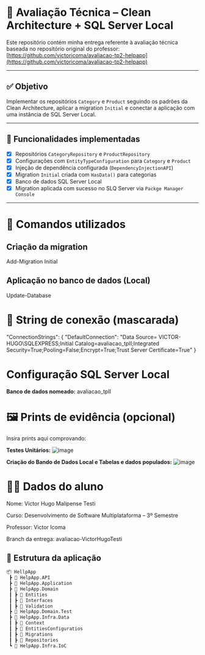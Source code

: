 # 📘 Avaliação Técnica – Clean Architecture + SQL Server Local

Este repositório contém minha entrega referente à avaliação técnica baseada no repositório original do professor:  
[https://github.com/victoricoma/avaliacao-tp2-helpapp](https://github.com/victoricoma/avaliacao-tp2-helpapp)

---

## ✅ Objetivo

Implementar os repositórios `Category` e `Product` seguindo os padrões da Clean Architecture, aplicar a migration `Initial` e conectar a aplicação com uma instância de SQL Server Local.

---

## 🚀 Funcionalidades implementadas

- [x] Repositórios `CategoryRepository` e `ProductRepository`
- [x] Configurações com `EntityTypeConfiguration` para `Category` e `Product`
- [x] Injeção de dependência configurada (`DependencyInjectionAPI`)
- [x] Migration `Initial` criada com `HasData()` para categorias
- [x] Banco de dados SQL Server Local
- [x] Migration aplicada com sucesso no SLQ Server via `Packge Manager Console`

---
# 🔧 Comandos utilizados
## Criação da migration
Add-Migration Initial

## Aplicação no banco de dados (Local)
Update-Database


# 🔗 String de conexão (mascarada)

"ConnectionStrings": {
  "DefaultConnection": "Data Source= VICTOR-HUGO\\SQLEXPRESS;Initial Catalog=avaliacao_tpII;Integrated Security=True;Pooling=False;Encrypt=True;Trust Server Certificate=True"
}

# Configuração SQL Server Local

**Banco de dados nomeado:** avaliacao_tpII


# 🖼️ Prints de evidência (opcional)
Insira prints aqui comprovando:

**Testes Unitários:**
![image](https://github.com/user-attachments/assets/1e9e6260-1d46-45ef-accd-fe29d2bcfcc6)

**Criação do Bando de Dados Local e Tabelas e dados populados:**
![image](https://github.com/user-attachments/assets/39066d44-5db0-4c7c-9256-6c248ce086ef)

# 👨‍💻 Dados do aluno
Nome: Victor Hugo Malipense Testi

Curso: Desenvolvimento de Software Multiplataforma – 3º Semestre

Professor: Victor Icoma

Branch da entrega: avaliacao-VictorHugoTesti

## 🧱 Estrutura da aplicação

```bash
📦 HellpApp
 ┣ 📂 HelpApp.API
 ┣ 📂 HelpApp.Application
 ┣ 📂 HelpApp.Domain
 ┃ ┣ 📂 Entities
 ┃ ┣ 📂 Interfaces
 ┃ ┣ 📂 Validation
 ┣ 📂 HelpApp.Domain.Test
 ┣ 📂 HelpApp.Infra.Data
 ┃ ┣ 📂 Context
 ┃ ┣ 📂 EntitiesConfiguratios
 ┃ ┣ 📂 Migrations
 ┃ ┣ 📂 Repositories
 ┗ 📂 HelpApp.Infra.IoC

